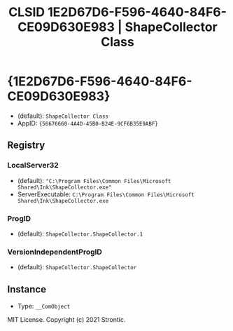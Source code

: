 ﻿---
title: "CLSID 1E2D67D6-F596-4640-84F6-CE09D630E983 | ShapeCollector Class"
excerpt: What is COM-Object CLSID 1E2D67D6-F596-4640-84F6-CE09D630E983?
---

# {1E2D67D6-F596-4640-84F6-CE09D630E983}

* (default): `ShapeCollector Class`
* AppID: `{56676660-4A4D-45B0-B24E-9CF6B35E9ABF}`

## Registry


### LocalServer32

* (default): `"C:\Program Files\Common Files\Microsoft Shared\Ink\ShapeCollector.exe"`
* ServerExecutable: `C:\Program Files\Common Files\Microsoft Shared\Ink\ShapeCollector.exe`

### ProgID

* (default): `ShapeCollector.ShapeCollector.1`

### VersionIndependentProgID

* (default): `ShapeCollector.ShapeCollector`

## Instance

* Type: `__ComObject`

MIT License. Copyright (c) 2021 Strontic.


